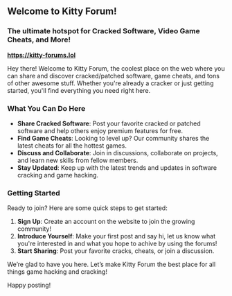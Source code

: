 ## Welcome to Kitty Forum!

### The ultimate hotspot for Cracked Software, Video Game Cheats, and More!

**https://kitty-forums.lol**

Hey there! Welcome to Kitty Forum, the coolest place on the web where you can share and discover cracked/patched software, game cheats, and tons of other awesome stuff. Whether you're already a cracker or just getting started, you'll find everything you need right here.

### What You Can Do Here

- **Share Cracked Software**: Post your favorite cracked or patched software and help others enjoy premium features for free.
- **Find Game Cheats**: Looking to level up? Our community shares the latest cheats for all the hottest games.
- **Discuss and Collaborate**: Join in discussions, collaborate on projects, and learn new skills from fellow members.
- **Stay Updated**: Keep up with the latest trends and updates in software cracking and game hacking.

### Getting Started

Ready to join? Here are some quick steps to get started:

1. **Sign Up**: Create an account on the website to join the growing community!
2. **Introduce Yourself**: Make your first post and say hi, let us know what you're interested in and what you hope to achive by using the forums!
3. **Start Sharing**: Post your favorite cracks, cheats, or join a discussion.

We’re glad to have you here. Let’s make Kitty Forum the best place for all things game hacking and cracking!

Happy posting!
